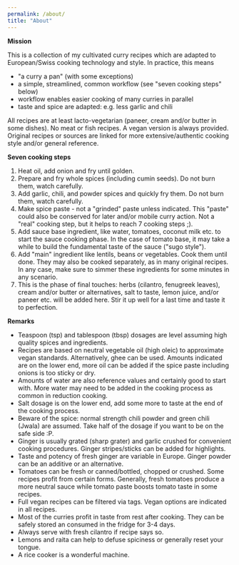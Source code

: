 ```yaml
---
permalink: /about/
title: "About"
---
```


**Mission**

This is a collection of my cultivated curry recipes which are adapted to European/Swiss cooking technology and style. In practice, this means
- "a curry a pan" (with some exceptions)
- a simple, streamlined, common workflow (see "seven cooking steps" below)
- workflow enables easier cooking of many curries in parallel
- taste and spice are adapted: e.g. less garlic and chili

All recipes are at least lacto-vegetarian (paneer, cream and/or butter in some dishes). No meat or fish recipes. A vegan version is always provided. Original recipes or sources are linked for more extensive/authentic cooking style and/or general reference.


**Seven cooking steps**

1. Heat oil, add onion and fry until golden.
2. Prepare and fry whole spices (including cumin seeds). Do not burn them, watch carefully. 
3. Add garlic, chili, and powder spices and quickly fry them. Do not burn them, watch carefully. 
4. Make spice paste - not a "grinded" paste unless indicated. This "paste" could also be conserved for later and/or mobile curry action. Not a "real" cooking step, but it helps to reach 7 cooking steps ;).
5. Add sauce base ingredient, like water, tomatoes, coconut milk etc. to start the sauce cooking phase. In the case of tomato base, it may take a while to build the fundamental taste of the sauce ("sugo style").
6. Add "main" ingredient like lentils, beans or vegetables. Cook them until done. They may also be cooked separately, as in many original recipes. In any case, make sure to simmer these ingredients for some minutes in any scenario.
7. This is the phase of final touches: herbs (cilantro, fenugreek leaves), cream and/or butter or alternatives, salt to taste, lemon juice, and/or paneer etc. will be added here. Stir it up well for a last time and taste it to perfection.

**Remarks**

- Teaspoon (tsp) and tablespoon (tbsp) dosages are level assuming high quality spices and ingredients. 
- Recipes are based on neutral vegetable oil (high oleic) to approximate vegan standards. Alternatively, ghee can be used. Amounts indicated are on the lower end, more oil can be added if the spice paste including onions is too sticky or dry. 
- Amounts of water are also reference values and certainly good to start with. More water may need to be added in the cooking process as common in reduction cooking.
- Salt dosage is on the lower end, add some more to taste at the end of the cooking process.
- Beware of the spice: normal strength chili powder and green chili (Jwala) are assumed. Take half of the dosage if you want to be on the safe side :P.
- Ginger is usually grated (sharp grater) and garlic crushed for convenient cooking procedures. Ginger stripes/sticks can be added for highlights.
- Taste and potency of fresh ginger are variable in Europe. Ginger powder can be an additive or an alternative.
- Tomatoes can be fresh or canned/bottled, chopped or crushed. Some recipes profit from certain forms. Generally, fresh tomatoes produce a more neutral sauce while tomato paste boosts tomato taste in some recipes.
- Full vegan recipes can be filtered via tags. Vegan options are indicated in all recipes. 
- Most of the curries profit in taste from rest after cooking. They can be safely stored an consumed in the fridge for 3-4 days.
- Always serve with fresh cilantro if recipe says so.
- Lemons and raita can help to defuse spiciness or generally reset your tongue.
- A rice cooker is a wonderful machine.